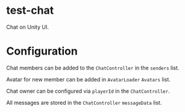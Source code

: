 # test-chat
Chat on Unity UI.

# Configuration
Chat members can be added to the ```ChatController``` in the ```senders``` list.

Avatar for new member can be added in ```AvatarLoader``` ```Avatars``` list.

Chat owner can be configured via ```playerId``` in the ```ChatController```.

All messages are stored in the ```ChatController``` ```messageData``` list.
